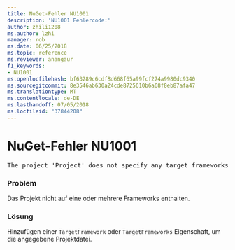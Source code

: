 ```yaml
---
title: NuGet-Fehler NU1001
description: 'NU1001 Fehlercode:'
author: zhili1208
ms.author: lzhi
manager: rob
ms.date: 06/25/2018
ms.topic: reference
ms.reviewer: anangaur
f1_keywords:
- NU1001
ms.openlocfilehash: bf63289c6cdf8d668f65a99fcf274a9980dc9340
ms.sourcegitcommit: 8e3546ab630a24cde8725610b6a68f8eb87afa47
ms.translationtype: MT
ms.contentlocale: de-DE
ms.lasthandoff: 07/05/2018
ms.locfileid: "37844208"
---
```

# <a name="nuget-error-nu1001"></a>NuGet-Fehler NU1001

<pre>The project 'Project' does not specify any target frameworks in 'ProjectFile'</pre>

### <a name="issue"></a>Problem
Das Projekt nicht auf eine oder mehrere Frameworks enthalten.

### <a name="solution"></a>Lösung
Hinzufügen einer `TargetFramework` oder `TargetFrameworks` Eigenschaft, um die angegebene Projektdatei.

